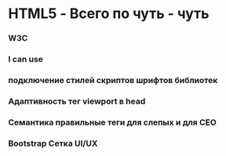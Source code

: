 # HTML5 - Всего по чуть - чуть

### W3C

### I can use

### подключение стилей скриптов шрифтов библиотек

### Адаптивность тег viewport в head

### Cемантика правильные теги для слепых и для СЕО

### Bootstrap Сетка UI/UX